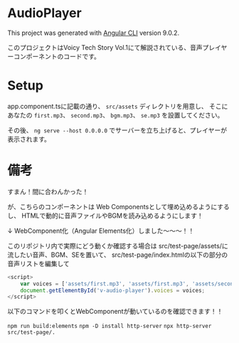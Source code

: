 # AudioPlayer

This project was generated with [Angular CLI](https://github.com/angular/angular-cli) version 9.0.2.

このプロジェクトはVoicy Tech Story Vol.1にて解説されている、音声プレイヤーコンポーネントのコードです。

# Setup

app.component.tsに記載の通り、 `src/assets` ディレクトリを用意し、
そこにあなたの `first.mp3`、 `second.mp3`、 `bgm.mp3`、 `se.mp3` を設置してください。

その後、 `ng serve --host 0.0.0.0` でサーバーを立ち上げると、プレイヤーが表示されます。


# 備考

すまん！間に合わんかった！

が、こちらのコンポーネントは Web Componentsとして埋め込めるようにするし、
HTMLで動的に音声ファイルやBGMを読み込めるようにします！

↓
WebComponent化（Angular Elements化）しました〜〜〜！！

このリポジトリ内で実際にどう動くか確認する場合は
src/test-page/assets/に流したい音声、BGM、SEを置いて、
src/test-page/index.htmlの以下の部分の音声リストを編集して

```js
<script>
    var voices = ['assets/first.mp3', 'assets/first.mp3', 'assets/second.mp3'];
    document.getElementById('v-audio-player').voices = voices;
</script>
```

以下のコマンドを叩くとWebComponentが動いているのを確認できます！！

`npm run build:elements`
`npm -D install http-server`
`npx http-server src/test-page/.`
